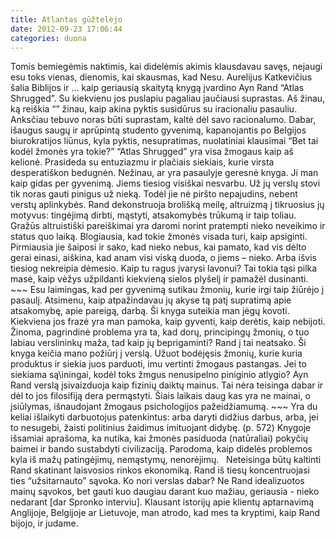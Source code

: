 ```yaml
---
title: Atlantas gūžtelėjo
date: 2012-09-23 17:06:44
categories: duona
---
```


Tomis bemiegėmis naktimis, kai didelėmis akimis klausdavau savęs, nejaugi esu toks vienas, dienomis, kai skausmas, kad Nesu. Aurelijus Katkevičius šalia Biblijos ir … kaip geriausią skaitytą knygą įvardino Ayn Rand “Atlas Shrugged”. Su kiekvienu jos puslapiu pagaliau jaučiausi suprastas. Aš žinau, ką reiškia “” žinau, kaip akina pyktis susidūrus su iracionaliu pasauliu. Anksčiau tebuvo noras būti suprastam, kaltė dėl savo racionalumo. Dabar, išaugus saugų ir aprūpintą studento gyvenimą, kapanojantis po Belgijos biurokratijos liūnus, kyla pyktis, nesupratimas, nuolatiniai klausimai “Bet tai kodėl žmonės yra tokie?” “Atlas Shrugged” yra visa žmogaus kaip aš kelionė. Prasideda su entuziazmu ir plačiais siekiais, kurie virsta desperatiškon bedugnėn. Nežinau, ar yra pasaulyje geresnė knyga. Ji man kaip gidas per gyvenimą. Jiems tiesiog visiškai nesvarbu. Už jų verslų stovi tik noras gauti pinigus už nieką. Todėl jie nė piršto nepajudins, nebent verstų aplinkybės. Rand dekonstruoja brolišką meilę, altruizmą į tikruosius jų motyvus: tingėjimą dirbti, mąstyti, atsakomybės trūkumą ir taip toliau. Gražūs altruistiški pareiškimai yra daromi norint pratempti nieko neveikimo ir status quo laiką. Blogiausia, kad tokie žmonės visada turi, kaip apsiginti. Pirmiausia jie šaiposi ir sako, kad nieko nebus, kai pamato, kad vis dėlto gerai einasi, aiškina, kad anam visi viską duoda, o jiems – nieko. Arba išvis tiesiog nekreipia dėmesio. Kaip tu ragus įvarysi lavonui? Tai tokia tąsi pilka masė, kaip vėžys užpildanti kiekvieną sielos plyšelį ir pamažėl dusinanti. \~\~\~ Esu laimingas, kad per gyvenimą sutikau žmonių, kurie irgi taip žiūrėjo į pasaulį. Atsimenu, kaip atpažindavau jų akyse tą patį supratimą apie atsakomybę, apie pareigą, darbą. Ši knyga suteikia man jėgų kovoti. Kiekviena jos frazė yra man pamoka, kaip gyventi, kaip derėtis, kaip nebijoti. Žinoma, pagrindinė problema yra ta, kad dorų, principingų žmonių, o tuo labiau verslininkų maža, tad kaip jų beprigaminti? Rand į tai neatsako. Ši knyga keičia mano požiūrį į verslą. Užuot bodėjęsis žmonių, kurie kuria produktus ir siekia juos parduoti, imu vertinti žmogaus pastangas. Jei to siekiama są\\iningai, kodėl toks žmgus nenusipelno piniginio atlygio? Ayn Rand verslą įsivaizduoja kaip fizinių daiktų mainus. Tai nėra teisinga dabar ir dėl to jos filosifiją dera permąstyti. Šiais laikais daug kas yra ne mainai, o įsiūlymas, išnaudojant žmogaus psichologijos pažeidžiamumą. \~\~\~ Yra du keliai išlaikyti darbuotojus patenkintus: arba daryti didžius darbus, arba, jei to nesugebi, žaisti politinius žaidimus imituojant didybę. (p. 572) Knygoje išsamiai aprašoma, ka nutika, kai žmonės pasiduoda (natūraliai) pokyčių baimei ir bando sustabdyti civilizaciją. Parodoma, kaip didelės problemos kyla iš mažų patingėjimų, nemąstymų, nenorėjimų.   Neteisinga būtų kaltinti Rand skatinant laisvosios rinkos ekonomiką. Rand iš tiesų koncentruojasi ties “užsitarnauto” sąvoka. Ko nori verslas dabar? Ne Rand idealizuotos mainų sąvokos, bet gauti kuo daugiau darant kuo mažiau, geriausia - nieko nedarant [dar Spronko interviu]. Klausant istorijų apie klientų aptarnavimą Anglijoje, Belgijoje ar Lietuvoje, man atrodo, kad mes ta kryptimi, kaip Rand bijojo, ir judame.
